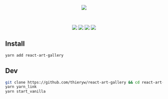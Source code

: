 <p align="center">
    <img src="https://user-images.githubusercontent.com/6702424/80216211-00ef5280-863e-11ea-81de-59f3a3d4b8e4.png">  
</p>
<p align="center">
    <i></i>
    <br>
    <br>
    <img src="https://github.com/garronej/react-art-gallery/workflows/ci/badge.svg?branch=main">
    <img src="https://img.shields.io/bundlephobia/minzip/react-art-gallery">
    <img src="https://img.shields.io/npm/dw/react-art-gallery">
    <img src="https://img.shields.io/npm/l/react-art-gallery">
</p>

## Install

```bash
yarn add react-art-gallery
```

## Dev

```bash
git clone https://github.com/thieryw/react-art-gallery && cd react-art-gallery
yarn yarn_link
yarn start_vanilla
```
